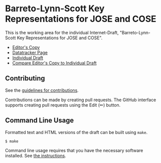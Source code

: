 # Barreto-Lynn-Scott Key Representations for JOSE and COSE

This is the working area for the individual Internet-Draft, "Barreto-Lynn-Scott Key Representations for JOSE and COSE".

* [Editor's Copy](https://tplooker.github.io/pfc-jwk-cwk-id/#go.draft-looker-bls-jose-cose.html)
* [Datatracker Page](https://datatracker.ietf.org/doc/draft-looker-bls-jose-cose)
* [Individual Draft](https://datatracker.ietf.org/doc/html/draft-looker-bls-jose-cose)
* [Compare Editor's Copy to Individual Draft](https://tplooker.github.io/pfc-jwk-cwk-id/#go.draft-looker-bls-jose-cose.diff)


## Contributing

See the
[guidelines for contributions](https://github.com/tplooker/pfc-jwk-cwk-id/blob/main/CONTRIBUTING.md).

Contributions can be made by creating pull requests.
The GitHub interface supports creating pull requests using the Edit (✏) button.


## Command Line Usage

Formatted text and HTML versions of the draft can be built using `make`.

```sh
$ make
```

Command line usage requires that you have the necessary software installed.  See
[the instructions](https://github.com/martinthomson/i-d-template/blob/main/doc/SETUP.md).

